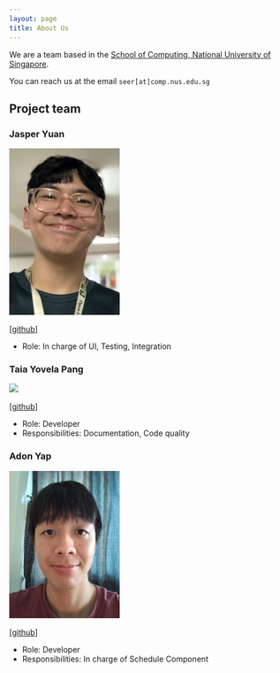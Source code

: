 ```yaml
---
layout: page
title: About Us
---
```


We are a team based in the [School of Computing, National University of Singapore](https://www.comp.nus.edu.sg).

You can reach us at the email `seer[at]comp.nus.edu.sg`

## Project team

### Jasper Yuan

<img src="images/yuanjasper.png" width="200px">

[[github](https://github.com/yuanjasper)]

* Role: In charge of UI, Testing, Integration

### Taia Yovela Pang

<img src="images/taiayovelapang.png" width="200px">

[[github](https://github.com/taiayovelapang)]

* Role: Developer
* Responsibilities: Documentation, Code quality

### Adon Yap

<img src="images/udonzzz.png" width="200px">

[[github](https://github.com/udonzzz)]

* Role: Developer
* Responsibilities: In charge of Schedule Component
